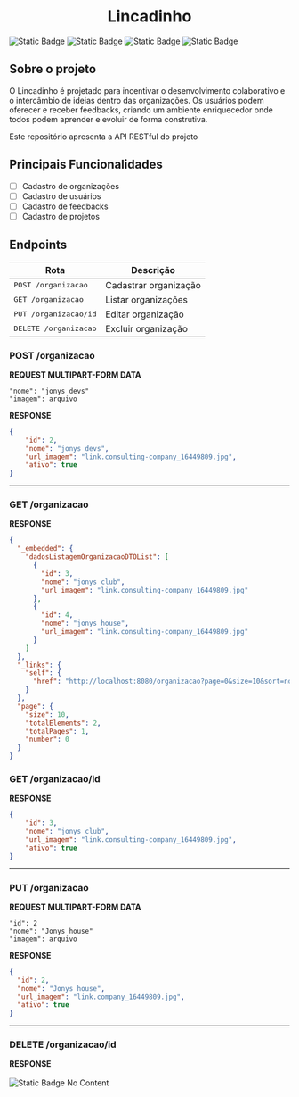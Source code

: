 <h1 align="center" style="font-weight: bold;">Lincadinho</h1>


![Static Badge](https://img.shields.io/badge/Java-orange?style=for-the-badge)
![Static Badge](https://img.shields.io/badge/Spring-green?style=for-the-badge)
![Static Badge](https://img.shields.io/badge/MySQL-blue?style=for-the-badge)
![Static Badge](https://img.shields.io/badge/AWS-16537e?style=for-the-badge)



## Sobre o projeto

O Lincadinho é projetado para incentivar o desenvolvimento colaborativo e o intercâmbio de ideias dentro das organizações. Os usuários podem oferecer e receber feedbacks, criando um ambiente enriquecedor onde todos podem aprender e evoluir de forma construtiva.

Este repositório apresenta a API RESTful do projeto

## Principais Funcionalidades
- [ ] Cadastro de organizações 
- [ ] Cadastro de usuários
- [ ] Cadastro de feedbacks
- [ ] Cadastro de projetos 

## Endpoints

| Rota                            | Descrição             |
|---------------------------------|-----------------------|
| <kbd>POST /organizacao</kbd>    | Cadastrar organização |
| <kbd>GET /organizacao </kbd>    | Listar organizações   |
| <kbd>PUT /organizacao/id </kbd> | Editar organização    |
| <kbd>DELETE /organizacao </kbd> | Excluir organização   |

<h3 id="post-organizacao-detalhes">POST /organizacao</h3>

**REQUEST MULTIPART-FORM DATA**
```
"nome": "jonys devs"
"imagem": arquivo
```
**RESPONSE**
```json
{
	"id": 2,
	"nome": "jonys devs",
	"url_imagem": "link.consulting-company_16449809.jpg",
	"ativo": true
}
```
***
<h3 id="get-organizacao-lista-detalhes">GET /organizacao</h3>

**RESPONSE**
```json
{
  "_embedded": {
    "dadosListagemOrganizacaoDTOList": [
      {
        "id": 3,
        "nome": "jonys club",
        "url_imagem": "link.consulting-company_16449809.jpg"
      },
      {
        "id": 4,
        "nome": "jonys house",
        "url_imagem": "link.consulting-company_16449809.jpg"
      }
    ]
  },
  "_links": {
    "self": {
      "href": "http://localhost:8080/organizacao?page=0&size=10&sort=nome,asc"
    }
  },
  "page": {
    "size": 10,
    "totalElements": 2,
    "totalPages": 1,
    "number": 0
  }
}
```
<h3 id="get-organizacao-busca-detalhes">GET /organizacao/id</h3>

**RESPONSE**
```json
{
	"id": 3,
	"nome": "jonys club",
	"url_imagem": "link.consulting-company_16449809.jpg",
	"ativo": true
}
```

***
<h3 id="put-organizacao-detalhes">PUT /organizacao</h3>

**REQUEST MULTIPART-FORM DATA**
```
"id": 2
"nome": "Jonys house"
"imagem": arquivo
```

**RESPONSE**
```json
{
  "id": 2,
  "nome": "Jonys house",
  "url_imagem": "link.company_16449809.jpg",
  "ativo": true
}
```
***
<h3 id="delete-organizacao-detalhes">DELETE /organizacao/id</h3>

**RESPONSE**<br><br>
![Static Badge](https://img.shields.io/badge/204-green) No Content




